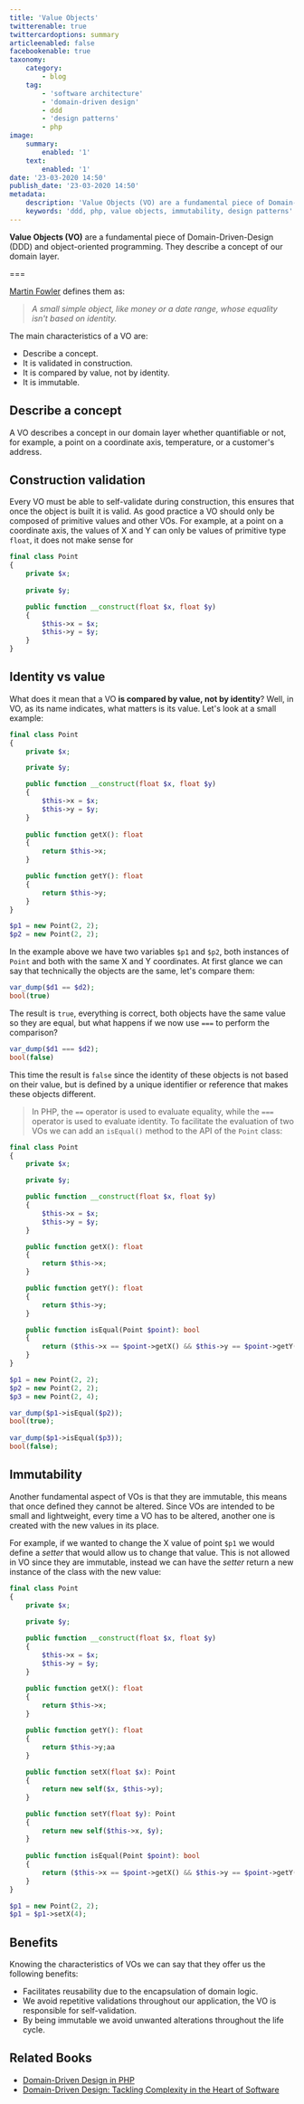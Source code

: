 ```yaml
---
title: 'Value Objects'
twitterenable: true
twittercardoptions: summary
articleenabled: false
facebookenable: true
taxonomy:
    category:
        - blog
    tag:
        - 'software architecture'
        - 'domain-driven design'
        - ddd
        - 'design patterns'
        - php
image:
    summary:
        enabled: '1'
    text:
        enabled: '1'
date: '23-03-2020 14:50'
publish_date: '23-03-2020 14:50'
metadata:
    description: 'Value Objects (VO) are a fundamental piece of Domain-Driven-Design (DDD) and object-oriented programming.'
    keywords: 'ddd, php, value objects, immutability, design patterns'
---
```


**Value Objects (VO)** are a fundamental piece of Domain-Driven-Design (DDD) and object-oriented programming. They describe a concept of our domain layer.

===

[Martin Fowler](https://martinfowler.com/eaaCatalog/valueObject.html) defines them as: 

> *A small simple object, like money or a date range, whose equality isn't based on identity.* 

The main characteristics of a VO are:

- Describe a concept.
- It is validated in construction.
- It is compared by value, not by identity.
- It is immutable.

## Describe a concept

A VO describes a concept in our domain layer whether quantifiable or not, for example, a point on a coordinate axis, temperature, or a customer's address.

## Construction validation

Every VO must be able to self-validate during construction, this ensures that once the object is built it is valid. As good practice a VO should only be composed of primitive values and other VOs. For example, at a point on a coordinate axis, the values ​​of X and Y can only be values of primitive type `float`, it does not make sense for

```php
final class Point
{
    private $x;
    
    private $y;

    public function __construct(float $x, float $y)
    {
        $this->x = $x;
        $this->y = $y;
    }
}
```

## Identity vs value

What does it mean that a VO **is compared by value, not by identity**? Well, in VO, as its name indicates, what matters is its value. Let's look at a small example:

```php
final class Point
{
    private $x;

    private $y;

    public function __construct(float $x, float $y)
    {
        $this->x = $x;
        $this->y = $y;
    }
    
    public function getX(): float
    {
        return $this->x;
    }

    public function getY(): float
    {
        return $this->y;
    }
}

$p1 = new Point(2, 2);
$p2 = new Point(2, 2);
```

In the example above we have two variables `$p1` and `$p2`, both instances of `Point` and both with the same X and Y coordinates. At first glance we can say that technically the objects are the same, let's compare them:

```php
var_dump($d1 == $d2);
bool(true)
```

The result is `true`, everything is correct, both objects have the same value so they are equal, but what happens if we now use `===` to perform the comparison?

```php
var_dump($d1 === $d2);
bool(false)
```

This time the result is `false` since the identity of these objects is not based on their value, but is defined by a unique identifier or reference that makes these objects different.

> In PHP, the `==` operator is used to evaluate equality, while the `===` operator is used to evaluate identity. To facilitate the evaluation of two VOs we can add an `isEqual()` method to the API of the `Point` class:

```php
final class Point
{
    private $x;

    private $y;

    public function __construct(float $x, float $y)
    {
        $this->x = $x;
        $this->y = $y;
    }

    public function getX(): float
    {
        return $this->x;
    }

    public function getY(): float
    {
        return $this->y;
    }

    public function isEqual(Point $point): bool
    {
        return ($this->x == $point->getX() && $this->y == $point->getY());
    }
}

$p1 = new Point(2, 2);
$p2 = new Point(2, 2);
$p3 = new Point(2, 4);

var_dump($p1->isEqual($p2));
bool(true);
    
var_dump($p1->isEqual($p3));
bool(false);
```

## Immutability

Another fundamental aspect of VOs is that they are immutable, this means that once defined they cannot be altered. Since VOs are intended to be small and lightweight, every time a VO has to be altered, another one is created with the new values ​​in its place.

For example, if we wanted to change the X value of point `$p1` we would define a *setter* that would allow us to change that value. This is not allowed in VO since they are immutable, instead we can have the *setter* return a new instance of the class with the new value:

```php
final class Point
{
    private $x;
    
    private $y;

    public function __construct(float $x, float $y)
    {
        $this->x = $x;
        $this->y = $y;
    }
    
    public function getX(): float
    {
        return $this->x;
    }

    public function getY(): float
    {
        return $this->y;aa
    }
    
    public function setX(float $x): Point
    {
        return new self($x, $this->y);
    }

    public function setY(float $y): Point
    {
        return new self($this->x, $y);
    }
    
    public function isEqual(Point $point): bool
    {
        return ($this->x == $point->getX() && $this->y == $point->getY());
    }
}

$p1 = new Point(2, 2);
$p1 = $p1->setX(4);
```

## Benefits

Knowing the characteristics of VOs we can say that they offer us the following benefits:

- Facilitates reusability due to the encapsulation of domain logic.
- We avoid repetitive validations throughout our application, the VO is responsible for self-validation.
- By being immutable we avoid unwanted alterations throughout the life cycle.

## Related Books

- [Domain-Driven Design in PHP ](https://amzn.to/3digE8W)
- [Domain-Driven Design: Tackling Complexity in the Heart of Software](https://amzn.to/3cqJyT2)
